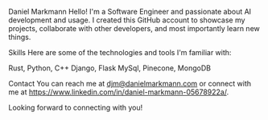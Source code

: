 Daniel Markmann
Hello! I'm a Software Engineer and passionate about AI development and usage. I created this GitHub account to showcase my projects, collaborate with other developers, and most importantly learn new things.

Skills
Here are some of the technologies and tools I'm familiar with:

Rust, Python, C++
Django, Flask
MySql, Pinecone, MongoDB


Contact
You can reach me at djm@danielmarkmann.com or connect with me at https://www.linkedin.com/in/daniel-markmann-05678922a/.

Looking forward to connecting with you!
